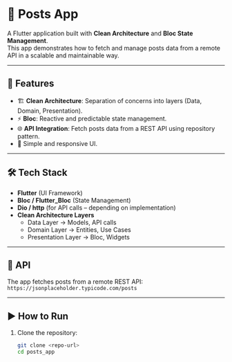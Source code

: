 # 📱 Posts App

A Flutter application built with **Clean Architecture** and **Bloc State Management**.  
This app demonstrates how to fetch and manage posts data from a remote API in a scalable and maintainable way.

---

## 🚀 Features
- 🏗️ **Clean Architecture**: Separation of concerns into layers (Data, Domain, Presentation).
- ⚡ **Bloc**: Reactive and predictable state management.
- 🌐 **API Integration**: Fetch posts data from a REST API using repository pattern.
- 🎨 Simple and responsive UI.

---

## 🛠️ Tech Stack
- **Flutter** (UI Framework)
- **Bloc / Flutter_Bloc** (State Management)
- **Dio / http** (for API calls – depending on implementation)
- **Clean Architecture Layers**
  - Data Layer → Models, API calls
  - Domain Layer → Entities, Use Cases
  - Presentation Layer → Bloc, Widgets

---
## 🔗 API
The app fetches posts from a remote REST API:  
`https://jsonplaceholder.typicode.com/posts`

---

## ▶️ How to Run
1. Clone the repository:
   ```bash
   git clone <repo-url>
   cd posts_app
